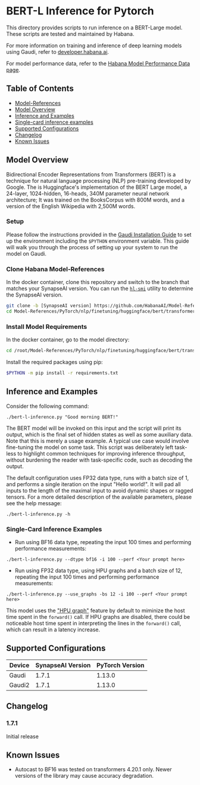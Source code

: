 # BERT-L Inference for Pytorch

This directory provides scripts to run inference on a BERT-Large model. These scripts are tested and maintained by Habana.

For more information on training and inference of deep learning models using Gaudi, refer to [developer.habana.ai](https://developer.habana.ai/resources/).

For model performance data, refer to the [Habana Model Performance Data page](https://developer.habana.ai/resources/habana-training-models/#performance).

## Table of Contents

* [Model-References](../../../../../../../../../README.md)
* [Model Overview](#model-overview)
* [Inference and Examples](#inference-and-examples)
* [Single-card inference examples](#single-card-inference-examples)
* [Supported Configurations](#supported-configurations)
* [Changelog](#changelog)
* [Known Issues](#known-issues)

## Model Overview

Bidirectional Encoder Representations from Transformers (BERT) is a technique for natural language processing (NLP) pre-training developed by Google.
The is Huggingface's implementation of the BERT Large model, a 24-layer, 1024-hidden, 16-heads, 340M parameter neural network architecture; It was trained on the BooksCorpus with 800M words, and a version of the English Wikipedia with 2,500M words.

### Setup
Please follow the instructions provided in the [Gaudi Installation Guide](https://docs.habana.ai/en/latest/Installation_Guide/index.html) to set up the environment including the `$PYTHON` environment variable.
This guide will walk you through the process of setting up your system to run the model on Gaudi.

### Clone Habana Model-References
In the docker container, clone this repository and switch to the branch that matches your SynapseAI version. You can run the
[`hl-smi`](https://docs.habana.ai/en/latest/Management_and_Monitoring/System_Management_Tools_Guide/System_Management_Tools.html#hl-smi-utility-options) utility to determine the SynapseAI version.

```bash
git clone -b [SynapseAI version] https://github.com/HabanaAI/Model-References
cd Model-References/PyTorch/nlp/finetuning/huggingface/bert/transformers/examples/pytorch/bert-l-inference
```

### Install Model Requirements
In the docker container, go to the model directory:
```bash
cd /root/Model-References/PyTorch/nlp/finetuning/huggingface/bert/transformers/examples/pytorch/bert-l-inference
```
Install the required packages using pip:
```bash
$PYTHON -m pip install -r requirements.txt
```

## Inference and Examples

Consider the following command:
```
./bert-l-inference.py "Good morning BERT!"
```

The BERT model will be invoked on this input and the script will print its output, which is the final set of hidden states as well as some auxiliary data.
Note that this is merely a usage example. A typical use case would involve fine-tuning the model on some task. This script was deliberately left task-less to highlight common techniques for improving inference throughput, without burdening the reader with task-specific code, such as decoding the output. 

The default configuration uses FP32 data type, runs with a batch size of 1, and performs a single iteration on the input "Hello world!".
It will pad all inputs to the length of the maximal input to avoid dynamic shapes or ragged tensors.
For a more detailed description of the available parameters, please see the help message:
```
./bert-l-inference.py -h
```

### Single-Card Inference Examples

- Run using BF16 data type, repeating the input 100 times and performing performance measurements:
```
./bert-l-inference.py --dtype bf16 -i 100 --perf <Your prompt here>
```
- Run using FP32 data type, using HPU graphs and a batch size of 12, repeating the input 100 times and performing performance measurements:
```
./bert-l-inference.py --use_graphs -bs 12 -i 100 --perf <Your prompt here>
```

This model uses the ["HPU graph"](https://docs.habana.ai/en/latest/PyTorch/Inference_on_Gaudi/Inference_using_HPU_Graphs/Inference_using_HPU_Graphs.html) feature by default to miminize the host time spent in the `forward()` call.
If HPU graphs are disabled, there could be noticeable host time spent in interpreting the lines in the `forward()` call, which can result in a latency increase.

## Supported Configurations
| Device | SynapseAI Version | PyTorch Version |
|--------|-------------------|-----------------|
| Gaudi  | 1.7.1             | 1.13.0          |
| Gaudi2 | 1.7.1             | 1.13.0          |

## Changelog
### 1.7.1
Initial release

## Known Issues

* Autocast to BF16 was tested on transformers 4.20.1 only. Newer versions of the library may cause accuracy degradation. 
